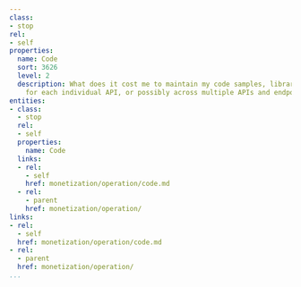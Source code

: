 ```yaml
---
class:
- stop
rel:
- self
properties:
  name: Code
  sort: 3626
  level: 2
  description: What does it cost me to maintain my code samples, libraries, and SDKs
    for each individual API, or possibly across multiple APIs and endpoints.
entities:
- class:
  - stop
  rel:
  - self
  properties:
    name: Code
  links:
  - rel:
    - self
    href: monetization/operation/code.md
  - rel:
    - parent
    href: monetization/operation/
links:
- rel:
  - self
  href: monetization/operation/code.md
- rel:
  - parent
  href: monetization/operation/
...
```

